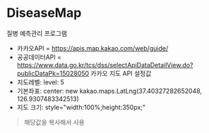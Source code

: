 # DiseaseMap

질병 예측관리 프로그램
- 카카오API = https://apis.map.kakao.com/web/guide/
- 공공데이터API = https://www.data.go.kr/tcs/dss/selectApiDataDetailView.do?publicDataPk=15028050
카카오 지도 API 설정값
- 지도레벨: level: 5
- 기본좌표: center: new kakao.maps.LatLng(37.40327282652048, 126.9307483342513)
- 지도 크기: style="width:100%;height:350px;"

> 해당값을 복사해서 사용